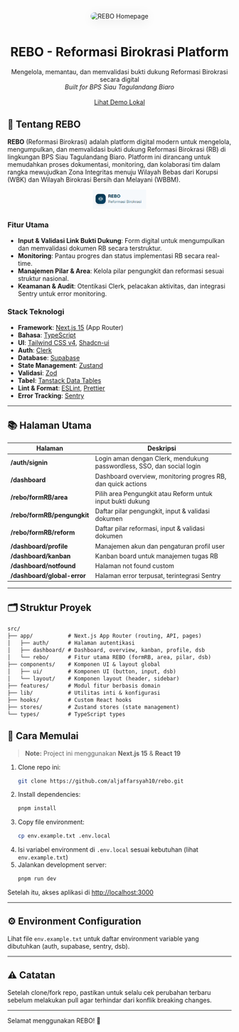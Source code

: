 <div align="center">
  <img src="/public/assets/Homepage_rebo.png" alt="REBO Homepage" style="max-width: 600px; border-radius: 16px; box-shadow: 0 4px 24px #0001; margin-bottom: 16px;" />
</div>

<div align="center">
  <h1><strong>REBO - Reformasi Birokrasi Platform</strong></h1>
  <div>Mengelola, memantau, dan memvalidasi bukti dukung Reformasi Birokrasi secara digital</div>
  <div><em>Built for BPS Siau Tagulandang Biaro</em></div>
  <br />
  <a href="/rebo">Lihat Demo Lokal</a>
</div>

## 🚀 Tentang REBO

**REBO** (Reformasi Birokrasi) adalah platform digital modern untuk mengelola, mengumpulkan, dan memvalidasi bukti dukung Reformasi Birokrasi (RB) di lingkungan BPS Siau Tagulandang Biaro. Platform ini dirancang untuk memudahkan proses dokumentasi, monitoring, dan kolaborasi tim dalam rangka mewujudkan Zona Integritas menuju Wilayah Bebas dari Korupsi (WBK) dan Wilayah Birokrasi Bersih dan Melayani (WBBM).

<div align="center">
  <img src="/public/assets/logo_rebo.png" alt="Logo REBO" width="120" />
</div>

### Fitur Utama

- **Input & Validasi Link Bukti Dukung**: Form digital untuk mengumpulkan dan memvalidasi dokumen RB secara terstruktur.
- **Monitoring**: Pantau progres dan status implementasi RB secara real-time.
- **Manajemen Pilar & Area**: Kelola pilar pengungkit dan reformasi sesuai struktur nasional.
- **Keamanan & Audit**: Otentikasi Clerk, pelacakan aktivitas, dan integrasi Sentry untuk error monitoring.

### Stack Teknologi

- **Framework**: [Next.js 15](https://nextjs.org/13) (App Router)
- **Bahasa**: [TypeScript](https://www.typescriptlang.org)
- **UI**: [Tailwind CSS v4](https://tailwindcss.com), [Shadcn-ui](https://ui.shadcn.com)
- **Auth**: [Clerk](https://clerk.com/)
- **Database**: [Supabase](https://supabase.com/)
- **State Management**: [Zustand](https://zustand-demo.pmnd.rs)
- **Validasi**: [Zod](https://zod.dev)
- **Tabel**: [Tanstack Data Tables](https://ui.shadcn.com/docs/components/data-table)
- **Lint & Format**: [ESLint](https://eslint.org), [Prettier](https://prettier.io)
- **Error Tracking**: [Sentry](https://sentry.io/)

---

## 📚 Halaman Utama

| Halaman                     | Deskripsi                                                              |
| --------------------------- | ---------------------------------------------------------------------- |
| **/auth/signin**            | Login aman dengan Clerk, mendukung passwordless, SSO, dan social login |
| **/dashboard**              | Dashboard overview, monitoring progres RB, dan quick actions           |
| **/rebo/formRB/area**       | Pilih area Pengungkit atau Reform untuk input bukti dukung             |
| **/rebo/formRB/pengungkit** | Daftar pilar pengungkit, input & validasi dokumen                      |
| **/rebo/formRB/reform**     | Daftar pilar reformasi, input & validasi dokumen                       |
| **/dashboard/profile**      | Manajemen akun dan pengaturan profil user                              |
| **/dashboard/kanban**       | Kanban board untuk manajemen tugas RB                                  |
| **/dashboard/notfound**     | Halaman not found custom                                               |
| **/dashboard/global-error** | Halaman error terpusat, terintegrasi Sentry                            |

---

## 🗂️ Struktur Proyek

```plaintext
src/
├── app/           # Next.js App Router (routing, API, pages)
│   ├── auth/      # Halaman autentikasi
│   ├── dashboard/ # Dashboard, overview, kanban, profile, dsb
│   └── rebo/      # Fitur utama REBO (formRB, area, pilar, dsb)
├── components/    # Komponen UI & layout global
│   ├── ui/        # Komponen UI (button, input, dsb)
│   └── layout/    # Komponen layout (header, sidebar)
├── features/      # Modul fitur berbasis domain
├── lib/           # Utilitas inti & konfigurasi
├── hooks/         # Custom React hooks
├── stores/        # Zustand stores (state management)
└── types/         # TypeScript types
```

## 🚦 Cara Memulai

> **Note:** Project ini menggunakan **Next.js 15** & **React 19**

1. Clone repo ini:
   ```bash
   git clone https://github.com/aljaffarsyah10/rebo.git
   ```
2. Install dependencies:
   ```bash
   pnpm install
   ```
3. Copy file environment:
   ```bash
   cp env.example.txt .env.local
   ```
4. Isi variabel environment di `.env.local` sesuai kebutuhan (lihat `env.example.txt`)
5. Jalankan development server:
   ```bash
   pnpm run dev
   ```

Setelah itu, akses aplikasi di [http://localhost:3000](http://localhost:3000)

---

## ⚙️ Environment Configuration

Lihat file `env.example.txt` untuk daftar environment variable yang dibutuhkan (auth, supabase, sentry, dsb).

---

## ⚠️ Catatan

Setelah clone/fork repo, pastikan untuk selalu cek perubahan terbaru sebelum melakukan pull agar terhindar dari konflik breaking changes.

---

Selamat menggunakan REBO! 🚀
